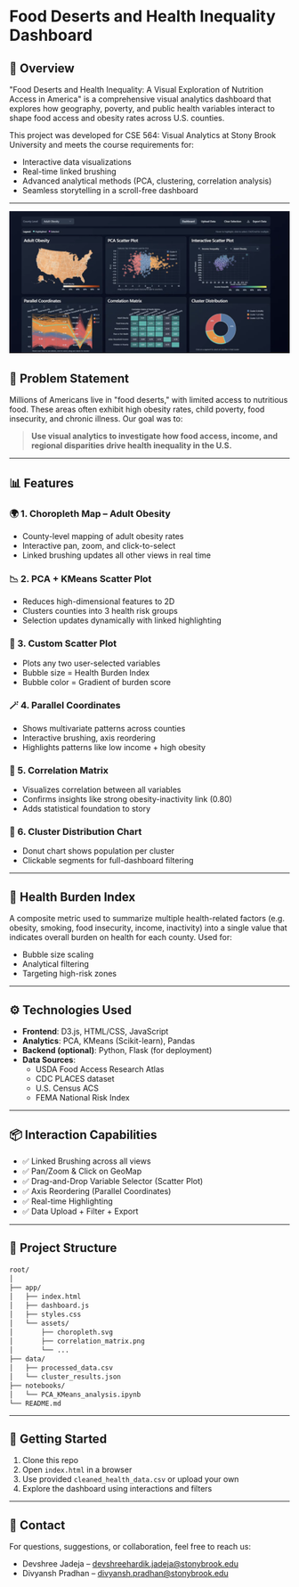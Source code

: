 
# Food Deserts and Health Inequality Dashboard

## 📌 Overview
"Food Deserts and Health Inequality: A Visual Exploration of Nutrition Access in America" is a comprehensive visual analytics dashboard that explores how geography, poverty, and public health variables interact to shape food access and obesity rates across U.S. counties.

This project was developed for CSE 564: Visual Analytics at Stony Brook University and meets the course requirements for:
- Interactive data visualizations
- Real-time linked brushing
- Advanced analytical methods (PCA, clustering, correlation analysis)
- Seamless storytelling in a scroll-free dashboard

---
![Food Desert Dashboard](https://raw.githubusercontent.com/1216-dev/Invisible-Lines/main/dashboard.png)


## 🎯 Problem Statement
Millions of Americans live in "food deserts," with limited access to nutritious food. These areas often exhibit high obesity rates, child poverty, food insecurity, and chronic illness. Our goal was to:
> **Use visual analytics to investigate how food access, income, and regional disparities drive health inequality in the U.S.**

---

## 📊 Features

### 🌍 1. Choropleth Map – Adult Obesity
- County-level mapping of adult obesity rates
- Interactive pan, zoom, and click-to-select
- Linked brushing updates all other views in real time

### 📉 2. PCA + KMeans Scatter Plot
- Reduces high-dimensional features to 2D
- Clusters counties into 3 health risk groups
- Selection updates dynamically with linked highlighting

### 📌 3. Custom Scatter Plot
- Plots any two user-selected variables
- Bubble size = Health Burden Index
- Bubble color = Gradient of burden score

### 🪄 4. Parallel Coordinates
- Shows multivariate patterns across counties
- Interactive brushing, axis reordering
- Highlights patterns like low income + high obesity

### 🧮 5. Correlation Matrix
- Visualizes correlation between all variables
- Confirms insights like strong obesity-inactivity link (0.80)
- Adds statistical foundation to story

### 🍩 6. Cluster Distribution Chart
- Donut chart shows population per cluster
- Clickable segments for full-dashboard filtering

---

## 🧠 Health Burden Index
A composite metric used to summarize multiple health-related factors (e.g. obesity, smoking, food insecurity, income, inactivity) into a single value that indicates overall burden on health for each county. Used for:
- Bubble size scaling
- Analytical filtering
- Targeting high-risk zones

---

## ⚙️ Technologies Used
- **Frontend**: D3.js, HTML/CSS, JavaScript
- **Analytics**: PCA, KMeans (Scikit-learn), Pandas
- **Backend (optional)**: Python, Flask (for deployment)
- **Data Sources**:
  - USDA Food Access Research Atlas
  - CDC PLACES dataset
  - U.S. Census ACS
  - FEMA National Risk Index

---

## 📦 Interaction Capabilities
- ✅ Linked Brushing across all views
- ✅ Pan/Zoom & Click on GeoMap
- ✅ Drag-and-Drop Variable Selector (Scatter Plot)
- ✅ Axis Reordering (Parallel Coordinates)
- ✅ Real-time Highlighting
- ✅ Data Upload + Filter + Export

---

## 📂 Project Structure
```
root/
│
├── app/
│   ├── index.html
│   ├── dashboard.js
│   ├── styles.css
│   └── assets/
│       ├── choropleth.svg
│       ├── correlation_matrix.png
│       └── ...
├── data/
│   ├── processed_data.csv
│   └── cluster_results.json
├── notebooks/
│   └── PCA_KMeans_analysis.ipynb
└── README.md
```

---

## 🚀 Getting Started
1. Clone this repo
2. Open `index.html` in a browser
3. Use provided `cleaned_health_data.csv` or upload your own
4. Explore the dashboard using interactions and filters

---

## 📧 Contact
For questions, suggestions, or collaboration, feel free to reach us:

- Devshree Jadeja – [devshreehardik.jadeja@stonybrook.edu](mailto:devshreehardik.jadeja@stonybrook.edu)
- Divyansh Pradhan – [divyansh.pradhan@stonybrook.edu](mailto:divyansh.pradhan@stonybrook.edu)
